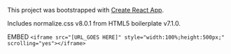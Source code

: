 This project was bootstrapped with [Create React App](https://github.com/facebook/create-react-app).

Includes normalize.css v8.0.1 from HTML5 boilerplate v7.1.0.

EMBED
`<iframe src="[URL_GOES HERE]" style="width:100%;height:500px;" scrolling="yes"></iframe>`